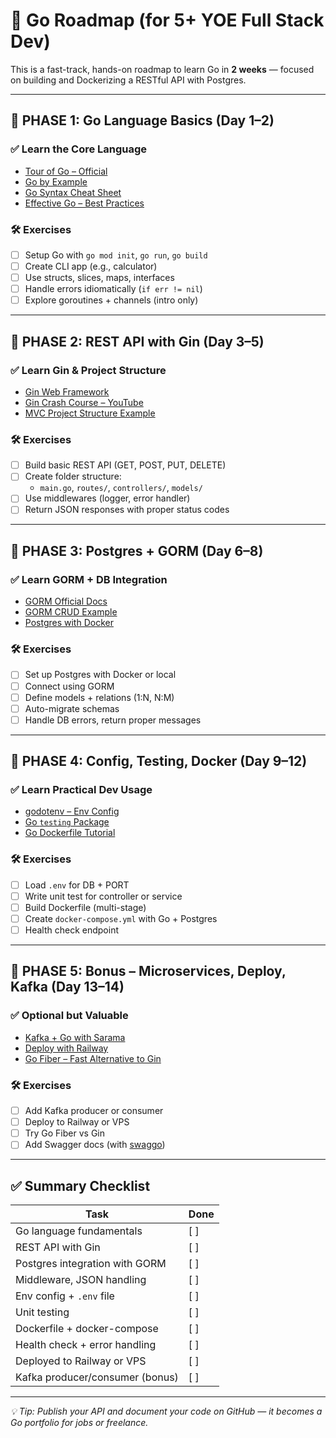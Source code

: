 # 🚀 Go Roadmap (for 5+ YOE Full Stack Dev)

This is a fast-track, hands-on roadmap to learn Go in **2 weeks** — focused on building and Dockerizing a RESTful API with Postgres.

---

## 🔹 PHASE 1: Go Language Basics (Day 1–2)

### ✅ Learn the Core Language
- [Tour of Go – Official](https://go.dev/tour/)
- [Go by Example](https://gobyexample.com/)
- [Go Syntax Cheat Sheet](https://github.com/a8m/go-lang-cheat-sheet)
- [Effective Go – Best Practices](https://go.dev/doc/effective_go)

### 🛠️ Exercises
- [ ] Setup Go with `go mod init`, `go run`, `go build`
- [ ] Create CLI app (e.g., calculator)
- [ ] Use structs, slices, maps, interfaces
- [ ] Handle errors idiomatically (`if err != nil`)
- [ ] Explore goroutines + channels (intro only)

---

## 🔹 PHASE 2: REST API with Gin (Day 3–5)

### ✅ Learn Gin & Project Structure
- [Gin Web Framework](https://github.com/gin-gonic/gin)
- [Gin Crash Course – YouTube](https://www.youtube.com/watch?v=JieYt7kCkVU)
- [MVC Project Structure Example](https://github.com/adiatma/go-rest-api)

### 🛠️ Exercises
- [ ] Build basic REST API (GET, POST, PUT, DELETE)
- [ ] Create folder structure:
  - `main.go`, `routes/`, `controllers/`, `models/`
- [ ] Use middlewares (logger, error handler)
- [ ] Return JSON responses with proper status codes

---

## 🔹 PHASE 3: Postgres + GORM (Day 6–8)

### ✅ Learn GORM + DB Integration
- [GORM Official Docs](https://gorm.io/)
- [GORM CRUD Example](https://gorm.io/docs/create.html)
- [Postgres with Docker](https://hub.docker.com/_/postgres)

### 🛠️ Exercises
- [ ] Set up Postgres with Docker or local
- [ ] Connect using GORM
- [ ] Define models + relations (1:N, N:M)
- [ ] Auto-migrate schemas
- [ ] Handle DB errors, return proper messages

---

## 🔹 PHASE 4: Config, Testing, Docker (Day 9–12)

### ✅ Learn Practical Dev Usage
- [godotenv – Env Config](https://github.com/joho/godotenv)
- [Go `testing` Package](https://go.dev/doc/tutorial/add-a-test)
- [Go Dockerfile Tutorial](https://docs.docker.com/language/golang/)

### 🛠️ Exercises
- [ ] Load `.env` for DB + PORT
- [ ] Write unit test for controller or service
- [ ] Build Dockerfile (multi-stage)
- [ ] Create `docker-compose.yml` with Go + Postgres
- [ ] Health check endpoint

---

## 🔹 PHASE 5: Bonus – Microservices, Deploy, Kafka (Day 13–14)

### ✅ Optional but Valuable
- [Kafka + Go with Sarama](https://github.com/Shopify/sarama)
- [Deploy with Railway](https://railway.app/)
- [Go Fiber – Fast Alternative to Gin](https://gofiber.io/)

### 🛠️ Exercises
- [ ] Add Kafka producer or consumer
- [ ] Deploy to Railway or VPS
- [ ] Try Go Fiber vs Gin
- [ ] Add Swagger docs (with [swaggo](https://github.com/swaggo/swag))

---

## ✅ Summary Checklist

| Task                                      | Done |
|-------------------------------------------|------|
| Go language fundamentals                  | [ ]  |
| REST API with Gin                         | [ ]  |
| Postgres integration with GORM            | [ ]  |
| Middleware, JSON handling                 | [ ]  |
| Env config + `.env` file                  | [ ]  |
| Unit testing                              | [ ]  |
| Dockerfile + docker-compose               | [ ]  |
| Health check + error handling             | [ ]  |
| Deployed to Railway or VPS                | [ ]  |
| Kafka producer/consumer (bonus)           | [ ]  |

---

_💡 Tip: Publish your API and document your code on GitHub — it becomes a Go portfolio for jobs or freelance._

